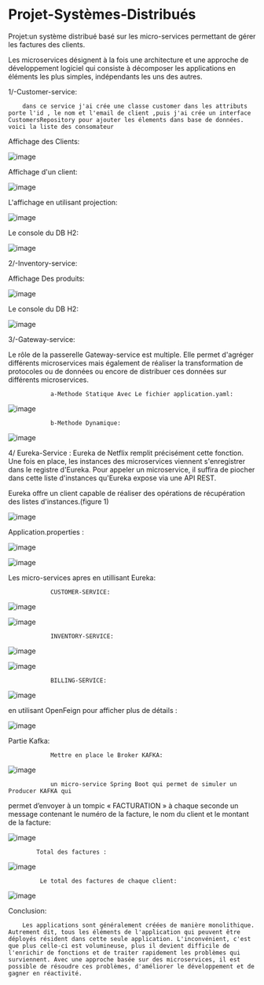 # Projet-Systèmes-Distribués
Projet:un système distribué basé sur les micro-services permettant de gérer les factures  des clients.

Les microservices désignent à la fois une architecture et une approche de développement logiciel qui consiste à décomposer les applications en éléments les plus simples, indépendants les uns des autres. 

1/-Customer-service:

        dans ce service j'ai crée une classe customer dans les attributs porte l'id , le nom et l'email de client ,puis j'ai crée un interface CustomersRepository pour ajouter les élements dans base de données. voici la liste des consomateur 

Affichage des Clients:

![image](https://user-images.githubusercontent.com/97621443/173165511-97c4522a-42da-4fab-ad40-cab28c3dd16a.png)



Affichage d'un client:
  
![image](https://user-images.githubusercontent.com/97621443/173165958-01f04a33-6b6b-4033-ae44-50e9bb111e90.png)

L'affichage en utilisant projection:

![image](https://user-images.githubusercontent.com/97621443/173165990-5fd8ad1b-e401-4506-b853-0b89fa9c9bd0.png)


Le console du DB H2:

![image](https://user-images.githubusercontent.com/97621443/173165710-799140f8-b840-4633-95c1-f0558a603c19.png)



2/-Inventory-service:

 Affichage Des produits:
 
![image](https://user-images.githubusercontent.com/97621443/173165881-1c6cae87-58eb-4761-bc58-7ff31f910c27.png)

Le console du DB H2:

![image](https://user-images.githubusercontent.com/97621443/173166038-7150f4f2-664b-4743-a8d9-fdf1bbe70ad0.png)



3/-Gateway-service:


Le rôle de la passerelle Gateway-service est multiple. Elle permet d'agréger différents microservices mais également de réaliser la transformation de protocoles ou de données ou encore de distribuer ces données sur différents microservices.

                a-Methode Statique Avec Le fichier application.yaml:
                
![image](https://user-images.githubusercontent.com/97621443/173166195-6a42fd77-95ff-4986-815b-b02bbd7a001a.png)
                
                
                b-Methode Dynamique:
                
                
![image](https://user-images.githubusercontent.com/97621443/173166246-8fca7b39-c39b-48b0-a998-cdd783b15b54.png)


  4/ Eureka-Service :
        Eureka de Netflix remplit précisément cette fonction. Une fois en place, les instances des microservices viennent s'enregistrer dans le registre d'Eureka. Pour appeler un microservice, il suffira de piocher dans cette liste d'instances qu'Eureka expose via une API REST.

Eureka offre un client capable de réaliser des opérations de récupération des listes d'instances.(figure 1)


![image](https://user-images.githubusercontent.com/97621443/173166421-4cf82231-57d8-4637-a6b3-d764cd08365c.png)


Application.properties :


![image](https://user-images.githubusercontent.com/97621443/173166544-5e20467a-b2ed-455c-a3b7-999851786592.png)


![image](https://user-images.githubusercontent.com/97621443/173166570-49f10a77-9411-49bb-8399-175907832c16.png)

Les micro-services apres en utillisant Eureka:

                CUSTOMER-SERVICE:
                
                
![image](https://user-images.githubusercontent.com/97621443/173166736-3db2cb8d-23e2-4423-9083-e505a0cc30f8.png)


![image](https://user-images.githubusercontent.com/97621443/173166764-046b1d3d-3c40-4026-b345-2e17eb8efad6.png)



               
                INVENTORY-SERVICE:
                
![image](https://user-images.githubusercontent.com/97621443/173166820-b500e8d4-a293-43a2-abdf-005e0ba0c375.png)


![image](https://user-images.githubusercontent.com/97621443/173166833-1666c4ed-d009-49e7-86bc-82249bd68462.png)

                
                
                
                BILLING-SERVICE:
                
                
                
![image](https://user-images.githubusercontent.com/97621443/173692962-985213b4-7a1e-4146-8cc0-acabb9f90eff.png)


en utilisant OpenFeign pour afficher plus de détails :


![image](https://user-images.githubusercontent.com/97621443/173693305-4da4ff8c-2da1-4606-9bfc-2ae73866b386.png)


 Partie Kafka:
 
                Mettre en place le Broker KAFKA:
                
 ![image](https://user-images.githubusercontent.com/97621443/173695384-076ac1ca-a1d0-4b0b-8de9-a4c0c1d3fbb9.png)
            
                un micro-service Spring Boot qui permet de simuler un Producer KAFKA qui 
permet d’envoyer à un tompic « FACTURATION » à chaque seconde un message 
contenant le numéro de la facture, le nom du client et le montant de la facture:

![image](https://user-images.githubusercontent.com/97621443/173695605-7dc86593-8722-4e2b-a707-0527c6df12ed.png)





            Total des factures :
            
![image](https://user-images.githubusercontent.com/97621443/173694829-9e12c849-2e20-4812-9870-f27938ad92d1.png)

        
             Le total des factures de chaque client:

![image](https://user-images.githubusercontent.com/97621443/173696037-d9b7ac26-fd31-4952-ba99-bb4827280ec0.png)


Conclusion:

        Les applications sont généralement créées de manière monolithique. Autrement dit, tous les éléments de l'application qui peuvent être déployés résident dans cette seule application. L'inconvénient, c'est que plus celle-ci est volumineuse, plus il devient difficile de l'enrichir de fonctions et de traiter rapidement les problèmes qui surviennent. Avec une approche basée sur des microservices, il est possible de résoudre ces problèmes, d'améliorer le développement et de gagner en réactivité.

                          
             
             


             

                
 
                
                
                


















